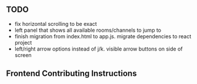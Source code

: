 ## TODO
- fix horizontal scrolling to be exact
- left panel that shows all available rooms/channels to jump to
- finish migration from index.html to app.js. migrate dependencies to react project
- left/right arrow options instead of j/k. visible arrow buttons on side of screen


## Frontend Contributing Instructions
